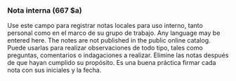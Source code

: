 ### Nota interna (667 $a)

Use este campo para registrar notas locales para uso interno, tanto personal como en el marco de su grupo de trabajo. Any language may be entered here. The notes are not published in the public online catalog. Puede usarlas para realizar observaciones de todo tipo, tales como preguntas, comentarios o indagaciones a realizar. Elimine las notas después de que hayan cumplido su propósito. Es una buena práctica firmar cada nota con sus iniciales y la fecha.
